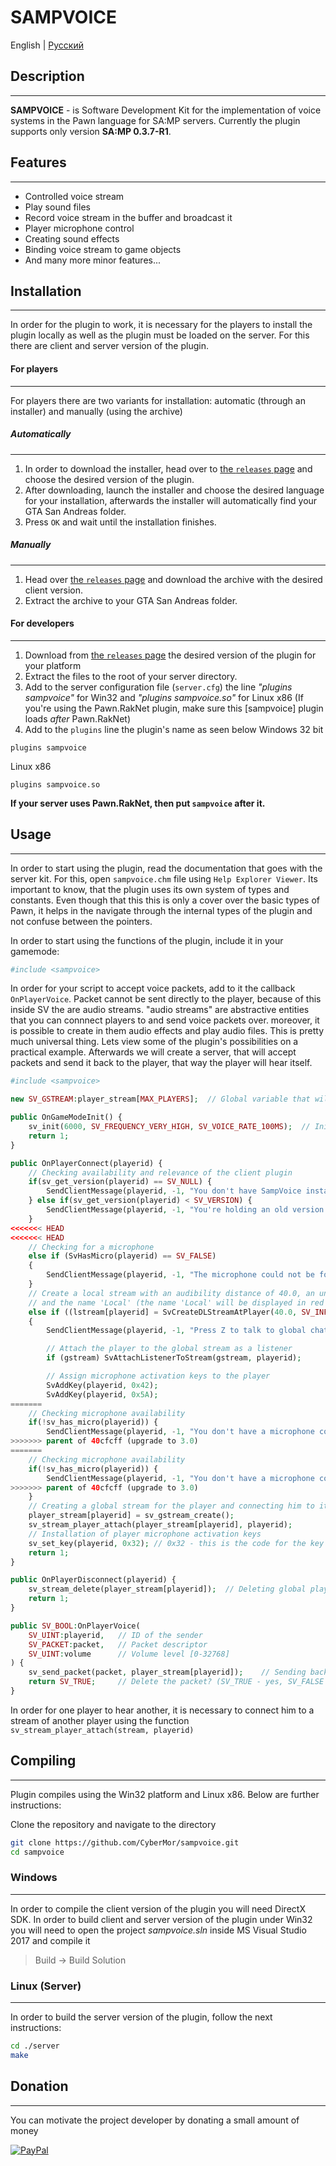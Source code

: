 # **SAMPVOICE**

English | [Русский](https://github.com/CyberMor/sampvoice/blob/master/README.ru.md)

## Description
---------------------------------
**SAMPVOICE** - is Software Development Kit for the implementation of voice systems in the Pawn language for SA:MP servers. Currently the plugin supports only version **SA:MP 0.3.7-R1**.

## Features
---------------------------------
* Controlled voice stream
* Play sound files
* Record voice stream in the buffer and broadcast it
* Player microphone control
* Creating sound effects
* Binding voice stream to game objects
* And many more minor features...

## Installation
---------------------------------
In order for the plugin to work, it is necessary for the players to install the plugin locally as well as the plugin must be loaded on the server. For this there are client and server version of the plugin.

#### For players
---------------------------------
For players there are two variants for installation: automatic (through an installer) and manually (using the archive)

##### Automatically
---------------------------------
1. In order to download the installer, head over to [the `releases` page](https://github.com/CyberMor/sampvoice/releases) and choose the desired version of the plugin.
2. After downloading, launch the installer and choose the desired language for your installation, afterwards the installer will automatically find your GTA San Andreas folder.
3. Press `OK` and wait until the installation finishes.

##### Manually
---------------------------------
1. Head over [the `releases` page](https://github.com/CyberMor/sampvoice/releases) and download the archive with the desired client version.
2. Extract the archive to your GTA San Andreas folder.

#### For developers
---------------------------------
1. Download from [the `releases` page](https://github.com/CyberMor/sampvoice/releases) the desired version of the plugin for your platform
2. Extract the files to the root of your server directory.
3. Add to the server configuration file (`server.cfg`) the line *"plugins sampvoice"* for Win32 and *"plugins sampvoice.so"* for Linux x86 (If you're using the Pawn.RakNet plugin, make sure this [sampvoice] plugin loads *after* Pawn.RakNet) 
3. Add to the `plugins` line the plugin's name as seen below
Windows 32 bit
```
plugins sampvoice
```
Linux x86
```
plugins sampvoice.so
```
**If your server uses Pawn.RakNet, then put `sampvoice` after it.**

## Usage
---------------------------------
In order to start using the plugin, read the documentation that goes with the server kit. For this, open `sampvoice.chm` file using `Help Explorer Viewer`.
Its important to know, that the plugin uses its own system of types and constants. Even though that this this is only a cover over the basic types of Pawn, it helps in the navigate through the internal types of the plugin and not confuse between the pointers.

In order to start using the functions of the plugin, include it in your gamemode:
```php
#include <sampvoice>
```

In order for your script to accept voice packets, add to it the callback `OnPlayerVoice`. Packet cannot be sent directly to the player, because of this inside SV the are audio streams. "audio streams" are abstractive entities that you can connnect players to and send voice packets over. moreover, it is possible to create in them audio effects and play audio files. This is pretty much universal thing.
Lets view some of the plugin's possibilities on a practical example. Afterwards we will create a server, that will accept packets and send it back to the player, that way the player will hear itself.
```php
#include <sampvoice>

new SV_GSTREAM:player_stream[MAX_PLAYERS];  // Global variable that will hold the stream for each player

public OnGameModeInit() {
    sv_init(6000, SV_FREQUENCY_VERY_HIGH, SV_VOICE_RATE_100MS);  // Initializing plugin's settings
    return 1;
}

public OnPlayerConnect(playerid) {
    // Checking availability and relevance of the client plugin
    if(sv_get_version(playerid) == SV_NULL) {
        SendClientMessage(playerid, -1, "You don't have SampVoice installed");
    } else if(sv_get_version(playerid) < SV_VERSION) {
        SendClientMessage(playerid, -1, "You're holding an old version of the plugin, possibly incompatiable. update it.");
    }
<<<<<<< HEAD
<<<<<<< HEAD
    // Checking for a microphone
    else if (SvHasMicro(playerid) == SV_FALSE)
    {
        SendClientMessage(playerid, -1, "The microphone could not be found.");
    }
    // Create a local stream with an audibility distance of 40.0, an unlimited number of listeners
    // and the name 'Local' (the name 'Local' will be displayed in red in the players' speakerlist)
    else if ((lstream[playerid] = SvCreateDLStreamAtPlayer(40.0, SV_INFINITY, playerid, 0xff0000ff, "Local")))
    {
        SendClientMessage(playerid, -1, "Press Z to talk to global chat and B to talk to local chat.");

        // Attach the player to the global stream as a listener
        if (gstream) SvAttachListenerToStream(gstream, playerid);

        // Assign microphone activation keys to the player
        SvAddKey(playerid, 0x42);
        SvAddKey(playerid, 0x5A);
=======
    // Checking microphone availability
    if(!sv_has_micro(playerid)) {
        SendClientMessage(playerid, -1, "You don't have a microphone connected. You can head, but not talk.");
>>>>>>> parent of 40cfcff (upgrade to 3.0)
=======
    // Checking microphone availability
    if(!sv_has_micro(playerid)) {
        SendClientMessage(playerid, -1, "You don't have a microphone connected. You can head, but not talk.");
>>>>>>> parent of 40cfcff (upgrade to 3.0)
    }
    // Creating a global stream for the player and connecting him to it
    player_stream[playerid] = sv_gstream_create();
    sv_stream_player_attach(player_stream[playerid], playerid);
    // Installation of player microphone activation keys
    sv_set_key(playerid, 0x32); // 0x32 - this is the code for the key '2'
    return 1;
}

public OnPlayerDisconnect(playerid) {
    sv_stream_delete(player_stream[playerid]);  // Deleting global player stream
    return 1;
}

public SV_BOOL:OnPlayerVoice(
    SV_UINT:playerid,   // ID of the sender
    SV_PACKET:packet,   // Packet descriptor
    SV_UINT:volume      // Volume level [0-32768]
) {
    sv_send_packet(packet, player_stream[playerid]);    // Sending back to the player
	return SV_TRUE;     // Delete the packet? (SV_TRUE - yes, SV_FALSE - no)
}
```
In order for one player to hear another, it is necessary to connect him to a stream of another player using the function `sv_stream_player_attach(stream, playerid)`

## Compiling
---------------------------------
Plugin compiles using the Win32 platform and Linux x86.
Below are further instructions:

Clone the repository and navigate to the directory
```sh
git clone https://github.com/CyberMor/sampvoice.git
cd sampvoice
```

### Windows
---------------------------------
In order to compile the client version of the plugin you will need DirectX SDK. In order to build client and server version of the plugin under Win32 you will need to open the project *sampvoice.sln* inside MS Visual Studio 2017 and compile it
> Build -> Build Solution

### Linux (Server)
---------------------------------
In order to build the server version of the plugin, follow the next instructions:
```sh
cd ./server
make
```


## Donation
---------------------------------
You can motivate the project developer by donating a small amount of money

[![PayPal](https://cdn1.savepice.ru/uploads/2019/1/13/63100462276ba15752b3a1f7f1a9a8b9-full.png)](https://paypal.me/sampvoice)
